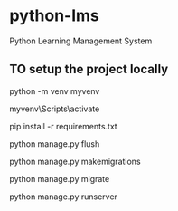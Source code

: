 # python-lms
Python Learning Management System

## TO setup the project locally
python -m venv myvenv

myvenv\Scripts\activate

pip install -r requirements.txt

python manage.py flush

python manage.py makemigrations

python manage.py migrate

python manage.py runserver